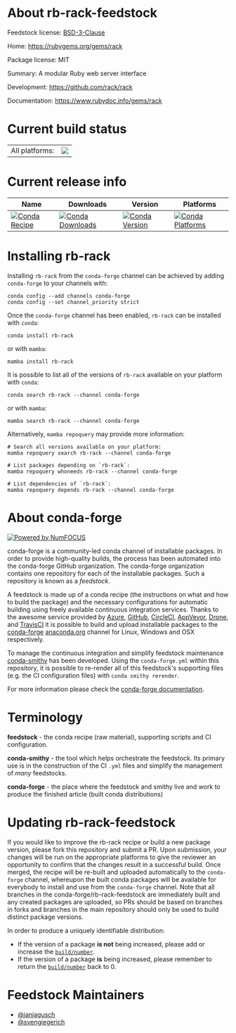 About rb-rack-feedstock
=======================

Feedstock license: [BSD-3-Clause](https://github.com/conda-forge/rb-rack-feedstock/blob/main/LICENSE.txt)

Home: https://rubygems.org/gems/rack

Package license: MIT

Summary: A modular Ruby web server interface

Development: https://github.com/rack/rack

Documentation: https://www.rubydoc.info/gems/rack

Current build status
====================


<table><tr><td>All platforms:</td>
    <td>
      <a href="https://dev.azure.com/conda-forge/feedstock-builds/_build/latest?definitionId=18801&branchName=main">
        <img src="https://dev.azure.com/conda-forge/feedstock-builds/_apis/build/status/rb-rack-feedstock?branchName=main">
      </a>
    </td>
  </tr>
</table>

Current release info
====================

| Name | Downloads | Version | Platforms |
| --- | --- | --- | --- |
| [![Conda Recipe](https://img.shields.io/badge/recipe-rb--rack-green.svg)](https://anaconda.org/conda-forge/rb-rack) | [![Conda Downloads](https://img.shields.io/conda/dn/conda-forge/rb-rack.svg)](https://anaconda.org/conda-forge/rb-rack) | [![Conda Version](https://img.shields.io/conda/vn/conda-forge/rb-rack.svg)](https://anaconda.org/conda-forge/rb-rack) | [![Conda Platforms](https://img.shields.io/conda/pn/conda-forge/rb-rack.svg)](https://anaconda.org/conda-forge/rb-rack) |

Installing rb-rack
==================

Installing `rb-rack` from the `conda-forge` channel can be achieved by adding `conda-forge` to your channels with:

```
conda config --add channels conda-forge
conda config --set channel_priority strict
```

Once the `conda-forge` channel has been enabled, `rb-rack` can be installed with `conda`:

```
conda install rb-rack
```

or with `mamba`:

```
mamba install rb-rack
```

It is possible to list all of the versions of `rb-rack` available on your platform with `conda`:

```
conda search rb-rack --channel conda-forge
```

or with `mamba`:

```
mamba search rb-rack --channel conda-forge
```

Alternatively, `mamba repoquery` may provide more information:

```
# Search all versions available on your platform:
mamba repoquery search rb-rack --channel conda-forge

# List packages depending on `rb-rack`:
mamba repoquery whoneeds rb-rack --channel conda-forge

# List dependencies of `rb-rack`:
mamba repoquery depends rb-rack --channel conda-forge
```


About conda-forge
=================

[![Powered by
NumFOCUS](https://img.shields.io/badge/powered%20by-NumFOCUS-orange.svg?style=flat&colorA=E1523D&colorB=007D8A)](https://numfocus.org)

conda-forge is a community-led conda channel of installable packages.
In order to provide high-quality builds, the process has been automated into the
conda-forge GitHub organization. The conda-forge organization contains one repository
for each of the installable packages. Such a repository is known as a *feedstock*.

A feedstock is made up of a conda recipe (the instructions on what and how to build
the package) and the necessary configurations for automatic building using freely
available continuous integration services. Thanks to the awesome service provided by
[Azure](https://azure.microsoft.com/en-us/services/devops/), [GitHub](https://github.com/),
[CircleCI](https://circleci.com/), [AppVeyor](https://www.appveyor.com/),
[Drone](https://cloud.drone.io/welcome), and [TravisCI](https://travis-ci.com/)
it is possible to build and upload installable packages to the
[conda-forge](https://anaconda.org/conda-forge) [anaconda.org](https://anaconda.org/)
channel for Linux, Windows and OSX respectively.

To manage the continuous integration and simplify feedstock maintenance
[conda-smithy](https://github.com/conda-forge/conda-smithy) has been developed.
Using the ``conda-forge.yml`` within this repository, it is possible to re-render all of
this feedstock's supporting files (e.g. the CI configuration files) with ``conda smithy rerender``.

For more information please check the [conda-forge documentation](https://conda-forge.org/docs/).

Terminology
===========

**feedstock** - the conda recipe (raw material), supporting scripts and CI configuration.

**conda-smithy** - the tool which helps orchestrate the feedstock.
                   Its primary use is in the construction of the CI ``.yml`` files
                   and simplify the management of *many* feedstocks.

**conda-forge** - the place where the feedstock and smithy live and work to
                  produce the finished article (built conda distributions)


Updating rb-rack-feedstock
==========================

If you would like to improve the rb-rack recipe or build a new
package version, please fork this repository and submit a PR. Upon submission,
your changes will be run on the appropriate platforms to give the reviewer an
opportunity to confirm that the changes result in a successful build. Once
merged, the recipe will be re-built and uploaded automatically to the
`conda-forge` channel, whereupon the built conda packages will be available for
everybody to install and use from the `conda-forge` channel.
Note that all branches in the conda-forge/rb-rack-feedstock are
immediately built and any created packages are uploaded, so PRs should be based
on branches in forks and branches in the main repository should only be used to
build distinct package versions.

In order to produce a uniquely identifiable distribution:
 * If the version of a package **is not** being increased, please add or increase
   the [``build/number``](https://docs.conda.io/projects/conda-build/en/latest/resources/define-metadata.html#build-number-and-string).
 * If the version of a package **is** being increased, please remember to return
   the [``build/number``](https://docs.conda.io/projects/conda-build/en/latest/resources/define-metadata.html#build-number-and-string)
   back to 0.

Feedstock Maintainers
=====================

* [@janjagusch](https://github.com/janjagusch/)
* [@svengiegerich](https://github.com/svengiegerich/)

